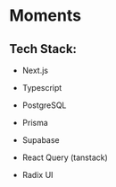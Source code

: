 # Moments

## Tech Stack:

- Next.js
- Typescript
- PostgreSQL
- Prisma
- Supabase

- React Query (tanstack)
- Radix UI
